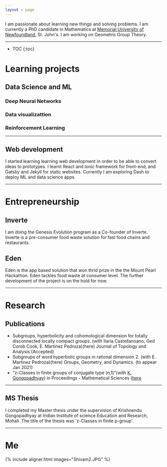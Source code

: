 ```yaml
---
layout : page
---
```


I am passionate about learning new things and solving problems. I am currently a PhD candidate in Mathematics at [Memorial University of Newfoundland](https://www.mun.ca), St. John's. I am working on Geometric Group Theory. 

---

* TOC
{:toc}
# Learning projects


## Data Science and ML 

### Deep Neural Networks

### Data visualizattion

### Reinforcement Learning


--- 


## Web development
I started learning learning web development in order to be able to convert ideas to prototypes. I learnt React and Ionic framework for front-end, and
Gatsby and Jekyll for static websites. Currently I am exploring Dash to deploy ML and data science apps. 

---
# Entrepreneurship
## Inverte
I am doing the Genesis Evolution program as a Co-founder of Inverte. Inverte is a pre-consumer food waste solution for fast food chains and restaurants.
##  Eden 
Eden is the app based solution that won thrid prize in the the Mount Pearl Hackathon. Eden tackles food waste at consumer level. The further development of the project is on the hold for now. 

--- 


# Research


## Publications
* Subgroups, hyperbolicity and cohomological dimension for totally disconnected locally compact groups. (with Ilaria Castellanoano,  Ged Corob Cook, E. Martinez Pedroza)(here) Journal of Topology and Analysis (Accepted)
* Subgroups of word hyperbolic groups in rational dimension 2. (with E. Martinez Pedroza)(here) Groups, Geometry, and Dynamics. (to appear Jan 2021)
* "z-Classes in finite groups of conjugate type (n,1)"(with [K. Gongopadhyay](https://sites.google.com/site/krishnendug/)) in Proceedings - Mathematical Sciences  ([here](https://link.springer.com/article/10.1007/s12044-018-0412-5)

---

## MS Thesis 
I completed my Master thesis under the supervision of Krishnendu Gongopadhyay at Indian Institute of science Education and Research, Mohali. The title of the thesis was 'z-Classes in finite p-group'.

--- 
 




# Me
{% include aligner.html images="Shivam2.JPG" %}

<!---
#![Shivam]({{ "/assets/img/Shivam2.JPG" | relative_url}})
-->



